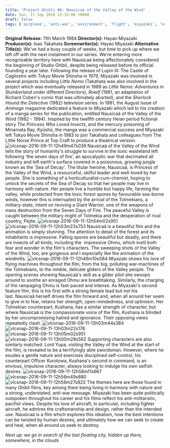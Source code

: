 ```yaml
---
title: 'Project Ghibli #6: Nausicaä of the Valley of the Wind'
date: Sun, 11 Sep 2016 12:15:08 +0000
draft: false
tags: ['airplane', 'anti-war', 'environment', 'flight', 'miyazaki', 'nature', 'nausicaa', 'pacifism', 'Project Ghibli', 'studio ghibli']
---
```


**Original Release:** 11th March 1984 **Director(s):** Hayao Miyazaki **Producer(s):** Isao Takahata **Screenwriter(s):** Hayao Miyazaki **Alternative Title(s):** We've had a busy couple of weeks, but time to pick up where we left off with the next instalment in our series. We're entering more recognisable territory here with Nausicaä being affectionately considered the beginning of Studio Ghibli, despite being released before its official founding a year later. Following the release of Lupin III: The Castle of Cagliostro with Tokyo Movie Shinsha in 1979, Miyazaki was involved in several projects including _Little Nemo_ (Takahata was also involved in the project which was eventually released in 1989 as _Little Nemo: Adventures in Slumberland_ under different Directors), _Rowlf_ (1981, an adaptation of Richard Coben's comic that was ultimately aborted), and the _Sherlock Hound the Detective_ (1982) television series. In 1981, the August issue of _Animage_ magazine dedicated a feature to Miyazaki which led to his creation of a manga series for the publication, entitled Nausicaä of the Valley of the Wind (1982 - 1994). Inspired by the twelfth century Heian period fictional story _The Princess Who Loved Insects_, and the mercury poisoning of Minamata Bay, Kyūshū, the manga was a commercial success and Miyazaki left Tokyo Movie Shinsha in 1983 to join Takahata and colleagues from The Little Norse Prince at Top Craft to produce a theatrical version. ![vlcsnap-2016-09-11-12h49m47s039](https://straydogstrut7.files.wordpress.com/2016/09/vlcsnap-2016-09-11-12h49m47s039.png) Nausicaä of the Valley of the Wind tells the story of humanity's struggle to survive in the toxic wasteland left following 'the seven days of fire', an apocalyptic war that decimated all industry and left earth's surface covered in a poisonous, growing jungle known as the 'Sea of Decay'. The titular heroine, Nausicaä, is Princess of the Valley of the Wind, a resourceful, skilful leader and well-loved by her people. She is something of a horticulturalist-cum-chemist, hoping to unlock the secrets of the Sea of Decay so that her people may live in harmony with nature. Her people live a humble but happy life, farming the valley, while protected from the toxic forest spores by favourable sea-borne winds, however this is interrupted by the arrival of the Tolmekians, a military-state, intent on reviving a Giant Warrior, one of the weapons of mass destruction from the Seven Days of Fire. The peaceful Valley is caught between the military might of Tolmekia and the desperation of rival country, Pejite. ![vlcsnap-2016-09-11-12h54m02s951](https://straydogstrut7.files.wordpress.com/2016/09/vlcsnap-2016-09-11-12h54m02s951.png) ![vlcsnap-2016-09-11-12h53m23s753](https://straydogstrut7.files.wordpress.com/2016/09/vlcsnap-2016-09-11-12h53m23s753.png) Nausicaä is a beautiful film and the animation is simply stunning. The attention to detail of the forest and its inhabitants is impressive. Falling spores are beautiful but deadly, and there are insects of all kinds, including the  impressive Ohmu, which instil both fear and wonder in the film's characters. The sweeping shots of the Valley of the Wind, too, are gorgeous and I especially like the animation of the windmills. ![vlcsnap-2016-09-11-12h46m10s084](https://straydogstrut7.files.wordpress.com/2016/09/vlcsnap-2016-09-11-12h46m10s084.png) Miyazaki shows his love of flying machines throughout the film, from the big, polluting war-machines of the Tolmekians, to the nimble, delicate gliders of the Valley people. The opening scenes showing Nausicaä's skill as a glider pilot she swoops around to soothe an enraged Ohmu are breathtaking. Similarly, the charging of the rampaging Ohmu is fast-paced and intense. As Miyazaki's second feature film, this is his first with a strong female lead but not his last. Nausicaä herself drives the film forward and, when all around her seem to give in to fear, retains her strength, open-mindedness, and optimism. Her Tolmekian counterpart, Kushana, has a similar strength of character, but where Nausicaä is the compassionate voice of the film, Kushana is blinded by her uncompromising hatred and ignorance. Their opposing views repeatedly clash. ![vlcsnap-2016-09-11-13h03m44s384](https://straydogstrut7.files.wordpress.com/2016/09/vlcsnap-2016-09-11-13h03m44s384.png) ![vlcsnap-2016-09-11-13h03m22s176](https://straydogstrut7.files.wordpress.com/2016/09/vlcsnap-2016-09-11-13h03m22s176.png) ![vlcsnap-2016-09-11-13h05m02s951](https://straydogstrut7.files.wordpress.com/2016/09/vlcsnap-2016-09-11-13h05m02s951.png) ![vlcsnap-2016-09-11-13h00m28s562](https://straydogstrut7.files.wordpress.com/2016/09/vlcsnap-2016-09-11-13h00m28s562.png) Supporting characters are also similarly matched. Lord Yupa, visiting the Valley of the Wind at the start of the film, is revealed to be a terrifyingly able swordsman. However, where he exudes a gentle nature and exercises disciplined self-control, his counterpart Officer Kurotowa, Kushana's second in command, is an envious, impulsive character, always looking to indulge his own selfish desires. ![vlcsnap-2016-09-11-12h58m11s667](https://straydogstrut7.files.wordpress.com/2016/09/vlcsnap-2016-09-11-12h58m11s667.png) ![vlcsnap-2016-09-11-12h56m49s880](https://straydogstrut7.files.wordpress.com/2016/09/vlcsnap-2016-09-11-12h56m49s880.png) ![vlcsnap-2016-09-11-12h56m27s822](https://straydogstrut7.files.wordpress.com/2016/09/vlcsnap-2016-09-11-12h56m27s822.png) The themes here are those found in many Ghibli films, key among them being living in harmony with nature and a strong, understated, anti-war message. Miyazaki has been quite politically outspoken throughout his career and his films reflect his anti-militaristic, pacifist views. Despite his love of aircraft, in particular, including fighter aircraft, he admires the craftsmanship and design, rather than the intended use. Nausicaä is a film which explores this idealism, how the best intentions can be twisted by human desires, and ultimately how we can seek to create and heal, when all around us seek to destroy.

_Next up: we go in search of the last floating city, hidden up there, somewhere, in the clouds_